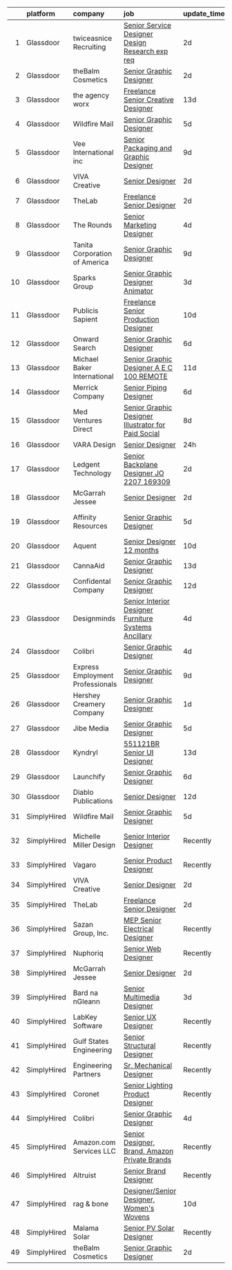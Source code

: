 

|    | platform    | company                          | job                                                                                                                                                                                                                                                                                                                                                                                                                                                                                                                                                                                                                                                                                                                                                                                                                                                                                                                                                                                                                                                                                                                                                                                                                                                                                                                                                                       | update_time   | location              |
|---:|:------------|:---------------------------------|:--------------------------------------------------------------------------------------------------------------------------------------------------------------------------------------------------------------------------------------------------------------------------------------------------------------------------------------------------------------------------------------------------------------------------------------------------------------------------------------------------------------------------------------------------------------------------------------------------------------------------------------------------------------------------------------------------------------------------------------------------------------------------------------------------------------------------------------------------------------------------------------------------------------------------------------------------------------------------------------------------------------------------------------------------------------------------------------------------------------------------------------------------------------------------------------------------------------------------------------------------------------------------------------------------------------------------------------------------------------------------|:--------------|:----------------------|
|  1 | Glassdoor   | twiceasnice Recruiting           | [Senior Service Designer  Design Research exp req ](https://www.glassdoor.com/partner/jobListing.htm?pos=112&ao=1110586&s=58&guid=00000182342d38738ec3616c20664d72&src=GD_JOB_AD&t=SR&vt=w&ea=1&cs=1_3be14b9d&cb=1658732755419&jobListingId=1008022772521&cpc=59DEFF8D475298C3&jrtk=3-0-1g8q2qe4rih6m801-1g8q2qe5cjfmb800-f869e75bd97037c4--6NYlbfkN0AIiLXtwtv0BDns9BiY4ItblantFozdL6jLmLxNvS8mvn1ldsy0jlMzRTPuVM5CZZ2wgRODcoKiEE3AygmZ33X1Pvk9X95JRnJYlYmu8VyAo47k29VwhwMzOkzBR5QhmK6-Mnx8SF-4D3yVs7gEFAWvUJaVcCp0Oui9VjcUvlZ_k1X4DK_vo55zOvUeGliPgWbOXC4XiDOHL-UeOzHUkq-46xucY-L2Rey9BUb5XMzqk_-MQvB1o51qrxGZ3Rqil5ZoK7OaY_bgsAkT0qMouRiK7bndkrAhZs3VKilc3TJ2-T_7RjD6gZdlouzTYEBkqrn_BocQhzYp2bWhxrsBHtfvQMPLcWWK1ErNd97oiXCkVE0nTcYOqNAITa0waZH0k_qr2wZJe1GSbBwY_n8q45nN9NkBppKnjQnT_5x9ufW5j82FaqggpHW6wpsoR6CV2nZogqsdmHfhXJ5bsLlvcz4OVdFM8xXRFasR_uUAAn4FP1-gGAMcesIiT4yltpEx-42Q2Bp1ExRcBmnVA5Kp7jQDUQKV6cre7sPkYp0_Z7TSXQ%3D%3D)                                                                                                                                                                                                                                                                                                                                                                                                                                  | 2d            | New York State        |
|  2 | Glassdoor   | theBalm Cosmetics                | [Senior Graphic Designer](https://www.glassdoor.com/partner/jobListing.htm?pos=106&ao=1110586&s=58&guid=00000182342d38738ec3616c20664d72&src=GD_JOB_AD&t=SR&vt=w&ea=1&cs=1_231ac17c&cb=1658732755418&jobListingId=1008023270650&cpc=FD1C1DA32C38CFA7&jrtk=3-0-1g8q2qe4rih6m801-1g8q2qe5cjfmb800-3443bbd3b66a87f7--6NYlbfkN0CiwYZWsgeIGxaZVD9AijDv5Y8RBhHgWVXL7YNkINyxKjn7YTrqEzQwB_iyJwxxx3lTN6lrSZjncLtlQEJIM-o3RG-7AJazINih6hy0vg3xrkk_OT-XH6ntD2F64M9b1vJIjF-nYYsQQMLeoY5kzfmfaXFxzyRQlfy78UCbYsKhJsO5efnCWg0i4KKBz7W_F4aq9djNvcFMxGF2dWT3zMywBQJ28roVbKILBpacAhj4kfYvutTB3qA3YIL9G7t74h86-2sS78Ub6rJyYrQ5WGuiIZ8L43wzCwc1KMJpDM9mXPGzteae-WWokw6DTLYUAUl1m5wPftrlMNP2O_ZIJNauKqqE2d2gEO8lTlMjvVELrNjAStjJudM59CpSYU5m9Ue-CHcsyx46poA_u91qdpDN9mGVjEfpUt6IpIE9WksbrvvidqdhmEyYCTh8A25QcRZ7HqNF8mf6EthLnC2B9XFt8sbQoAQCwYj-uV2ASbjgnQ9_rhkAA_Xx4UpJYQH7hyc%3D)                                                                                                                                                                                                                                                                                                                                                                                                                                                                                                          | 2d            | Remote                |
|  3 | Glassdoor   | the agency worx                  | [Freelance Senior Creative Designer](https://www.glassdoor.com/partner/jobListing.htm?pos=119&ao=1110586&s=58&guid=00000182342d38738ec3616c20664d72&src=GD_JOB_AD&t=SR&vt=w&ea=1&cs=1_91506806&cb=1658732755420&jobListingId=1007998735659&cpc=9908D8D4413DBB8A&jrtk=3-0-1g8q2qe4rih6m801-1g8q2qe5cjfmb800-b5c41cbed128a677--6NYlbfkN0CNOKpjDIEH11s39GTuUki_mvxNbnX5BtDlH5CMrheAnKze_5JrwQ4joDkGUDohP_TA04WnU3xz8K_J9zmRNOF9Ri1EI2Q2bb9NQ-CezfspfnTBjQTnEa9VBhVw7Ap5OL0U3sVrDvue7xxMSHE-6OVqtzTv0qf6sE8nhqyjJuIjpa8PBry4FIvBQDA98jD0P9_aPesvfJ0YDSaNfFeyveruwe52zB3DlDPA0uab0zP3paQhXx5UQ4C88N16hHpWppGkLMdTGLbKOoHwP2C87xWhKzaxyDDGS2HqmIxYTJ6gb52lKzdwS7O__gJXhEa-y8sgJ1qAPwRLA27EO_T4b62Z5MkNkMppdJDybREZgW0_DyY4t6cFmhSvFoc0QKDNZRJN97ZcdUbNIPTzKK5NdIfm7-ph33FwAHgxXoIC7-lcikvd233XtJBKEoJxjkn6mA69N_DjsvfyY6Op2tCt4MXKphQK7YwOz5PEfYAiPopYnKGSgXUB4X8dbSw2uVJtQbEsT4Q3WiOjng%3D%3D)                                                                                                                                                                                                                                                                                                                                                                                                                                                                                 | 13d           | New York, NY          |
|  4 | Glassdoor   | Wildfire Mail                    | [Senior Graphic Designer](https://www.glassdoor.com/partner/jobListing.htm?pos=122&ao=1136043&s=58&guid=00000182342d38738ec3616c20664d72&src=GD_JOB_AD&t=SR&vt=w&ea=1&cs=1_a97d43c7&cb=1658732755420&jobListingId=1008014570250&jrtk=3-0-1g8q2qe4rih6m801-1g8q2qe5cjfmb800-cf37da95e067f3c0-)                                                                                                                                                                                                                                                                                                                                                                                                                                                                                                                                                                                                                                                                                                                                                                                                                                                                                                                                                                                                                                                                             | 5d            | Remote                |
|  5 | Glassdoor   | Vee International inc            | [Senior Packaging and Graphic Designer](https://www.glassdoor.com/partner/jobListing.htm?pos=110&ao=1110586&s=58&guid=00000182342d38738ec3616c20664d72&src=GD_JOB_AD&t=SR&vt=w&ea=1&cs=1_9b3de22a&cb=1658732755418&jobListingId=1008008455385&cpc=C4A69CCDBB3B9599&jrtk=3-0-1g8q2qe4rih6m801-1g8q2qe5cjfmb800-cbcd017b1663fc8d--6NYlbfkN0Dr6IKwl4lkWnAOZFGyO8hF2TMBrUYSqKPpHH7znGLbnsjvVMpQ7-eveiYjoB_rmKV_miQNytewdOHn-vFU2fUscGZPElojZ5iG43rzBCmd_eJlkp5720PYubZI3mzxuCwaigYeMdpwQzL8mbDFVCtg2GOgHPRuFsKNkj2eLTYJ1UWuL5J9HwIKxjZcLLpdHpTR7mR6CyYMiQen3tYzfrNDUl6yj8u58zheXmJBB839LJJshnAx-e8D6bDk8BbBiK9Spo_fXjuW5iqWsBx1y69vsqWPG3-g6YEeSBeJfyNuhZ0cHfGhGAxIQB53DnuHjylKhrPiIuwuHA0YLxFsFUCVlv9QEAZ1oQBXMaufPuQHSea9zHtG9fX7hKSiWD5vyyAaI_NTxzux7Pamsm3KtrblvanEJt_dSmQ0k6jPeTmG9ZHtFHdw5Nn7BWQmKcYQmR4BGnW01HCI8TMJ3c0LV3vyAmr42919HHME6aJxaSx5abv7tAQaBA1mwoEbJwuhSw4Lh-sxl0yQsnwwEgXGe5t8)                                                                                                                                                                                                                                                                                                                                                                                                                                                                          | 9d            | Garden City, NY       |
|  6 | Glassdoor   | VIVA Creative                    | [Senior Designer](https://www.glassdoor.com/partner/jobListing.htm?pos=126&ao=1136043&s=58&guid=00000182342d38738ec3616c20664d72&src=GD_JOB_AD&t=SR&vt=w&ea=1&cs=1_81318f4e&cb=1658732755421&jobListingId=1008023846621&jrtk=3-0-1g8q2qe4rih6m801-1g8q2qe5cjfmb800-3595b532eff8e7f2-)                                                                                                                                                                                                                                                                                                                                                                                                                                                                                                                                                                                                                                                                                                                                                                                                                                                                                                                                                                                                                                                                                     | 2d            | Remote                |
|  7 | Glassdoor   | TheLab                           | [Freelance Senior Designer](https://www.glassdoor.com/partner/jobListing.htm?pos=120&ao=1136043&s=58&guid=00000182342d38738ec3616c20664d72&src=GD_JOB_AD&t=SR&vt=w&ea=1&cs=1_3aeb0854&cb=1658732755420&jobListingId=1008023980016&jrtk=3-0-1g8q2qe4rih6m801-1g8q2qe5cjfmb800-4ec9a241155d88cf-)                                                                                                                                                                                                                                                                                                                                                                                                                                                                                                                                                                                                                                                                                                                                                                                                                                                                                                                                                                                                                                                                           | 2d            | Brooklyn, NY          |
|  8 | Glassdoor   | The Rounds                       | [Senior Marketing Designer](https://www.glassdoor.com/partner/jobListing.htm?pos=129&ao=1136043&s=58&guid=00000182342d38738ec3616c20664d72&src=GD_JOB_AD&t=SR&vt=w&ea=1&cs=1_665a94d1&cb=1658732755421&jobListingId=1008018319996&jrtk=3-0-1g8q2qe4rih6m801-1g8q2qe5cjfmb800-7660159052079ece-)                                                                                                                                                                                                                                                                                                                                                                                                                                                                                                                                                                                                                                                                                                                                                                                                                                                                                                                                                                                                                                                                           | 4d            | Remote                |
|  9 | Glassdoor   | Tanita Corporation of America    | [Senior Graphic Designer](https://www.glassdoor.com/partner/jobListing.htm?pos=103&ao=1110586&s=58&guid=00000182342d38738ec3616c20664d72&src=GD_JOB_AD&t=SR&vt=w&ea=1&cs=1_9279e919&cb=1658732755417&jobListingId=1008008662771&cpc=C17E88BEEFAF6676&jrtk=3-0-1g8q2qe4rih6m801-1g8q2qe5cjfmb800-674f40f1d29e67f4--6NYlbfkN0Br_TK8j6JaD-QQfsL_934P_c1Ne1AjIrIowKbeDvU6FvU_T-Wr6l-jQp8DOAZoETeOMK1Or8MCHwEqOvm0Ovvh-3yp3dcZtJP4vS22On_tYXEfKg1sb9_9FcQTQ2l3p4Oj_P9sIKoPYP_8Xgrqu91Gd0YQpYxIRsHYdGPLomAy3Ju-L_3yIF0TUmO0ryu2VDL5IMmAwui4lzPCwsRlPJAgKm5dVnVx7c3ceBj42hVjE5ZSoamTQ-lcWcb3CPHJU1FWcDNqcQBCVG4FWm7gHedfRVSat_xR94ntefonXJyrelXOrQMLDDC4v26Zk_OayDTwrPUfxRoIIe249QOw449GMwtQZqYGf1WUPV83BPQaeDZKg6ueToKiwD9G0QfRoNrZc2H9PR-DlcNZMa7DVy7M97q6s_IdjoBL3looPtsdUQklc0WxRgFBrMybZY63CjFef4rh0RmtKQck8Kiq6ix5bC4G1BSMcjf8lerGiajN-xv3rCmLyaIhS7GSl4GlYvoQ9svUsxtKDg%3D%3D)                                                                                                                                                                                                                                                                                                                                                                                                                                                                                            | 9d            | Arlington Heights, IL |
| 10 | Glassdoor   | Sparks Group                     | [Senior Graphic Designer   Animator](https://www.glassdoor.com/partner/jobListing.htm?pos=115&ao=1110586&s=58&guid=00000182342d38738ec3616c20664d72&src=GD_JOB_AD&t=SR&vt=w&cs=1_fc9075f9&cb=1658732755419&jobListingId=1008020083332&cpc=AC285F3A3ECA6BB0&jrtk=3-0-1g8q2qe4rih6m801-1g8q2qe5cjfmb800-8d5e43b52eb8f1a7--6NYlbfkN0CVbIAoVGlVV0muHIzlWY31dYj5hrVkKa7qBWZ-hZn3g-zWnitpxah_RyLopvrEJPJ1kdv8_AzeCcFeyaPKI7mOgvBvwVJRzM-AuvYe54XdK2D1NfXHZJ_V_wDn9ioTFA4eq6eZUFZVPOoxd2Vx6E0D-SnB9fJCj9TqjLC_ifcALql066BU-bmiW4o902gfxH8N0FBYDZKwQ-vBFRSbCoFa5RQsXvCIi7jtqsWIE0pFDejY3x8lzzhpImDI2O2Kn95x9cfGoN8ot6Fye5vM-6CWe_m2Fy0ha4CS6Ts0-pGGJFlOxc9NE4akR4ZX6kuwmUBL8hyIaFL2EffIXBMrOBz9allYd2bNqkLXVrTFI1LXVvNYq1tNP86yhYu-UhqLBTSuQb9tr1g9Que3J9RKeBwAyiiNnmf1gBFduzgVOPA4ina3eUHAiKc6_F_Y6DCv3AOlLoxU_pEXjQ27onRUdQM6dN1OiJ6SPwqmk5Y30IBwFDNpyBLQaDaxrnwpo96yVsc%3D)                                                                                                                                                                                                                                                                                                                                                                                                                                                                                                    | 3d            | McLean, VA            |
| 11 | Glassdoor   | Publicis Sapient                 | [Freelance Senior Production Designer](https://www.glassdoor.com/partner/jobListing.htm?pos=130&ao=1136043&s=58&guid=00000182342d38738ec3616c20664d72&src=GD_JOB_AD&t=SR&vt=w&cs=1_b4ff5245&cb=1658732755421&jobListingId=1008007013929&jrtk=3-0-1g8q2qe4rih6m801-1g8q2qe5cjfmb800-75310b716b2aef6a-)                                                                                                                                                                                                                                                                                                                                                                                                                                                                                                                                                                                                                                                                                                                                                                                                                                                                                                                                                                                                                                                                     | 10d           | Los Angeles, CA       |
| 12 | Glassdoor   | Onward Search                    | [Senior Graphic Designer](https://www.glassdoor.com/partner/jobListing.htm?pos=113&ao=1110586&s=58&guid=00000182342d38738ec3616c20664d72&src=GD_JOB_AD&t=SR&vt=w&cs=1_b5c5fa3c&cb=1658732755418&jobListingId=1008013494914&cpc=FAE5E775D180B2FB&jrtk=3-0-1g8q2qe4rih6m801-1g8q2qe5cjfmb800-4293e0ab7913c6d5--6NYlbfkN0B7YoEZZ2QAGDyEGGmBPAUWSHc1Mt3sMCn9FehKcWA3w0R0aH9tn_iPRcrT6N-MqNSSVRATjUG9OX-lI4etnBXDW3-8i-ubfp6P0Eh4jKdqg2ba9UxxoDnusfJ7d6OZWFgibscGIou8GlQDOL_BwAEi1aEdmMjSWkZVfR16PRrqTUK9lFkvUa8o77KCpTRGrh3Lda1oTaIb_-x3rdf99HRM3mxoCC44jebwS_Xxw1Z7sVJqMAYrl1jNhihgFZaz7HNIAY5kW3tO-VDzO6WRArXtxj8Qg4RMtWkCpYlWbGalN1ytaeChXZYnviHSdHHkp-451zXIQoqIzKBOKniJDE5T4EFy0WfAj_V8iXyLGmzWGqWAFpoponUFsIZ5pHsiuv3uPJHcuST3YOduMYVyP8SiCNq_yUo4sULLaBiTypwc-K18Ej7aHhoaGuhHB7EMnnohjGpAfmwlUF3sBPhW8T1BeqaBZkJVrEoHnq4S2QhZ0nB83a0gNmu1bcOZzsrAVUJP46EiQcIXb9GAh1scFAqMrLvJFO5jGyyee5lCnchj70_lcpSAC_ab5vf8GTe91ulx7MXCmGtTnel5mx7UUGOj3Bw9A30c2e_OYo3Ndmft49fhrbQ2UOS_3HgC6HPlwBRV8dmoPC-hSG49kJPlVj-bdEfbF_upiyki4aC6nZNGPVtN2njI90G5gGHa2blj9VlRys-2zIFGiBGGW1tZYHY7FbOrwLbOiEF6c9AcXp15ODDw5uiF3DoGr9DI7BexBgbP5_flgiB26ODfy_3WsHK1gNvmQf0aE7eBHxckrbnUj8RsbjQPJWrALIW9mbGvV0WpxWweg3Kx5Nrth6lq1c2QANPGoyUsciyf8xtydvrSzRN6A5xY9Bm0RgnPpV1KngBsVK6l5BkW4upm2flBzvt55p-HXgrkhcxoRAKBJ8DV2SDbGzeFHd2kRQaKwmQoIfd0FNwIwqTZWp4v6FiGYapitqUvsddmjaNMRoj7y8ekkA%3D%3D) | 6d            | Los Angeles, CA       |
| 13 | Glassdoor   | Michael Baker International      | [Senior Graphic Designer   A E C   100  REMOTE](https://www.glassdoor.com/partner/jobListing.htm?pos=102&ao=1110586&s=58&guid=00000182342d38738ec3616c20664d72&src=GD_JOB_AD&t=SR&vt=w&cs=1_4a760340&cb=1658732755417&jobListingId=1008003647290&cpc=18C9CE28155C17C5&jrtk=3-0-1g8q2qe4rih6m801-1g8q2qe5cjfmb800-fe1c8db2364e4908--6NYlbfkN0Bw6-PCJRpRXGAWvRKjRGO12LLkIPLF8Mel29qcmNmjc051Zg1Fu4MVlztxQQQgvSO0mu882ydATROMRq3nK6p594UDNxCN2h3MVWR62BZ1eKVqsk8te5xY6a_fqJprPSnWNCe80mmwmlxLAE5fLxpkG5L1f4qFXUWS4f86M4Q0ptb-Yv0u-LH7G5zz6halupblbdT_FBBw3aAmakbbPGszLfHfy1xh06VxYxv0XgtvYqOzn0Pvm1lAbQTXTB2RYxtaZvx9V2gd8_GAQJ4JgmreTRCtPRbLetd5HQae0_Zfc2IC9wYKkggCOR4iJINEbDnU1C__znlXbreXCZ88jVFG6tBDScmCnWW9YkYPqKTc3aD4UQsw21idWFjS7JalSCOOGddd4vTezRMt8Tp4erqTnQTTTUuzPzFMkSYaVRFIeKbQAkWZQLJ84wzYIEdN1kZZ7ntCg_4JSc6yaZEpXpBsWrpYbEe0CsgglOjUJtBIRc_bbnY53lkvhmyEsKQ207s8lXCQDIYqoT7dd-7yb9Bv)                                                                                                                                                                                                                                                                                                                                                                                                                                                                       | 11d           | Los Angeles, CA       |
| 14 | Glassdoor   | Merrick   Company                | [Senior Piping Designer](https://www.glassdoor.com/partner/jobListing.htm?pos=128&ao=1136043&s=58&guid=00000182342d38738ec3616c20664d72&src=GD_JOB_AD&t=SR&vt=w&cs=1_101ca37d&cb=1658732755421&jobListingId=1008013155874&jrtk=3-0-1g8q2qe4rih6m801-1g8q2qe5cjfmb800-a59544f7c592f3e9-)                                                                                                                                                                                                                                                                                                                                                                                                                                                                                                                                                                                                                                                                                                                                                                                                                                                                                                                                                                                                                                                                                   | 6d            | Greenwood Village, CO |
| 15 | Glassdoor   | Med Ventures Direct              | [Senior Graphic Designer Illustrator for Paid Social](https://www.glassdoor.com/partner/jobListing.htm?pos=109&ao=1110586&s=58&guid=00000182342d38738ec3616c20664d72&src=GD_JOB_AD&t=SR&vt=w&ea=1&cs=1_0993bcf8&cb=1658732755418&jobListingId=1008009785340&cpc=C891152315FA1AD8&jrtk=3-0-1g8q2qe4rih6m801-1g8q2qe5cjfmb800-456b33c200c00013--6NYlbfkN0D8ZoknXJXAqP9kb4LesIFa293--zwnhqz-oO5zQftadLlGPuDnk3Sz5TzL8xvt8kNOampLTf9HwLkOfdfVIOkXDhMuW7FC6GLyw1T466z8HH3dHKcch5-eVsKYRNeXIQHz2kD7i3RK9tQPvHT0xEeqenZAkSKQJuxZiugeCy2naUBx-njIKkUiO5Q5EvBIl14mfVIl-WoAf2NVM-u5jETwuc_KHC8GuJLAab07Osc3aGj9HfYSIX2a8HAej5Do_gx_zbjh5FjxxNY05cBOkbLrRdOMgeLqRSnZje6qI3NFunwWBtLna4Pk9vpn3desAi4gNpLBdxfZ2CHVboyboVt-J7L8EDcRZEzqlVfAIctN8p7pdsWOfRZsxIV5CzIGjaXa4M9xCg5KWoqtpX7q24NM5ru_oSGjr9RGpZGQEN84txv4EZ3-runKY8fjsqvt2ugaL6vbAZj-8WB01JvAlryIDF7PJklsVUsJJ3eipQ0xMoP8sSBbLiqZ2ylWdCgQZrhoMyTK7nSuK09VskLy8qPdr99Y8NF-h-s%3D)                                                                                                                                                                                                                                                                                                                                                                                                                                              | 8d            | Delray Beach, FL      |
| 16 | Glassdoor   | VARA Design                      | [Senior Designer](https://www.glassdoor.com/partner/jobListing.htm?pos=105&ao=1110586&s=58&guid=00000182342d38738ec3616c20664d72&src=GD_JOB_AD&t=SR&vt=w&ea=1&cs=1_a98990f6&cb=1658732755418&jobListingId=1008025346432&cpc=81AAE51C33FDE227&jrtk=3-0-1g8q2qe4rih6m801-1g8q2qe5cjfmb800-69d4dd8ec66ce668--6NYlbfkN0AMYjJBTp8NCSX4fTt3z_9UK8aEjGOEes9-KJ_-R-0woD9RdrOWCsMK74Lj-dbsDgSUTC4w4x8-D3Q5wd0T_PNClf141BgEwTkdi0I-NQ7hO1SKOZrY2hje_RTOeYTalIw4HmB8YKnZluw-HPzi8oPTGlMGcNsCDqjcglz6M_UlX7JGItg7QWag4iYYoeesfzwj9wz1sAvwEvuTgODyuIKYAXcXJEkmtYZWPMM8yhniDgBfbpIerLJ_PSfbKVq-8PPjA9AKs0FjWYmWZXU6_SRDlxPrC_iabznwlUqfsOtv6TBz5C-mDmdfoMrLTySJWKII-LFWl4tVuApdQoTtkWfupWKRVoYbXn4nifRsSOGfTYOEq1tsDxockcRuO1_1ySVBXuElWoIu1CWY91dTqPtn5k37Gqw7PNLpunyo1D5ONaP4tnQ-xz8GatzH_4lIitDMXQ6EAWxSag9K3rr7Y-c8F21Ro76_6jwApZWpKKtdMHTkdnxH3G6-UB9PO-0Crt1E2afALAZPYQ%3D%3D)                                                                                                                                                                                                                                                                                                                                                                                                                                                                                                    | 24h           | Aurora, IL            |
| 17 | Glassdoor   | Ledgent Technology               | [Senior Backplane Designer  JO 2207 169309 ](https://www.glassdoor.com/partner/jobListing.htm?pos=118&ao=1110586&s=58&guid=00000182342d38738ec3616c20664d72&src=GD_JOB_AD&t=SR&vt=w&ea=1&cs=1_b8e11da3&cb=1658732755420&jobListingId=1008022812179&cpc=2CAED5C921A5F994&jrtk=3-0-1g8q2qe4rih6m801-1g8q2qe5cjfmb800-cbdc9a0c8df562d0--6NYlbfkN0BhfrGGbcblirJ0_oD-V1jJ9SBvie1turFDKTAe6KCgNxcglQf_GDNs19Mxti6n_SpFPFr-X8cXXpns9X6W6zzOv-zxsuVjtJv3id7UjT-0FnxOBvi4TMujSaNhmmJ4IJHvx6vU8AwdrHkVJAdfRi69wYkbb_zPZx5FJT7vPBZ9yHxtibPEuGmEcRZ6sFV6FcvgVO13w85i7cS8bJu4MXrI-iPu9vBfZAJtv3edMdwgsTZCbkhE3TVCyy11HZBJYiOf03XA2HVmC5hFQ-Jy_6kMCDuFjBWIs1DNqRDDDi79KNFaOq-O6ouGIRRqc4aV0kziDvqdlfDamZJjtKtdUm3hGz32Zq6fgQpmHF-l11kyYEW8hh0w6uqdObZ7S4xzS8dU8RlTy8FISIdPaOf-fP2nPKyd9uhnNvY8EVYzpZGzLgiOL2RVbRW2YStG990SVGJ3qPTL8yoVOr6cAQfMx-6upVADzo_rXKlJgDDE6BGl25LnMgG51M0hY7bC873t9buT5MXhDn6fgsh05fikQoxL2vkEmEkdNzDZIODGYWPT_kBQax-3Sga0GFaffUjDD9s3d1QAe2GQcCaMlU8mlMNZognjr1SIfe5OusbywFzZb2olU6UIt64gRGfCLZ8xIDvaQNiuAgD9Z_uUUsTfJKoe)                                                                                                                                                                                                                                                                                                                                     | 2d            | Remote                |
| 18 | Glassdoor   | McGarrah Jessee                  | [Senior Designer](https://www.glassdoor.com/partner/jobListing.htm?pos=121&ao=1136043&s=58&guid=00000182342d38738ec3616c20664d72&src=GD_JOB_AD&t=SR&vt=w&ea=1&cs=1_d0500c3a&cb=1658732755420&jobListingId=1008023503900&jrtk=3-0-1g8q2qe4rih6m801-1g8q2qe5cjfmb800-011c52f160e56504-)                                                                                                                                                                                                                                                                                                                                                                                                                                                                                                                                                                                                                                                                                                                                                                                                                                                                                                                                                                                                                                                                                     | 2d            | Remote                |
| 19 | Glassdoor   | Affinity Resources               | [Senior Graphic Designer](https://www.glassdoor.com/partner/jobListing.htm?pos=114&ao=1110586&s=58&guid=00000182342d38738ec3616c20664d72&src=GD_JOB_AD&t=SR&vt=w&ea=1&cs=1_e709b8ff&cb=1658732755419&jobListingId=1008015129901&cpc=FB7E4A1762AE5BEC&jrtk=3-0-1g8q2qe4rih6m801-1g8q2qe5cjfmb800-8994a5e7ad3b6c75--6NYlbfkN0A5ZDzM-pGR-N4np1okvmzsMJddCkZBrTFTSXkZsCGABsx7RRoNEcxIaZWzXFGYYAj_7ErOkAPObdh_ltc4bqGZpSJEtmuvg30YXgOMUrl6Ugmar2h8vqLoHjKsIW5AlqQir4TGj213m9fi1GuCCqYVavXcmvvIs5FHf0GbZr8GPs1qx3UMuN3JrJmSsb94l4BIk6cPlXTierSCdRfBC212v6Oi04OcqpTUaOcInwPggHBtQDWvBYAvjUiqhMMM2hoO8AfZ1RqJ1ERk_c2aXZ525GUaNUI58NbyumFrqJCkF4sdaizMPxHU8kQh6Rl-kOCLcu3Z1dJMID0FRxqwpex4Bu9jczfoymagFM7d3KqCJMnqOb80_SidxjaQ0s4P3plv63DSbZ4oRlHJypE1oUm3R83J0hl8bSRcypIc-U6hzyK2EM_5tUDs6bXBIDAKmIvye96n_u_6O7KYEcK0GuKbpEhOzhlmKYMmNyBoFr3bUG57NFDGGcvyHwsBGmNKSxYoMCRHqK4h-G7kz_pWxD0m)                                                                                                                                                                                                                                                                                                                                                                                                                                                                                        | 5d            | Fort Lauderdale, FL   |
| 20 | Glassdoor   | Aquent                           | [Senior Designer  12 months ](https://www.glassdoor.com/partner/jobListing.htm?pos=117&ao=1110586&s=58&guid=00000182342d38738ec3616c20664d72&src=GD_JOB_AD&t=SR&vt=w&cs=1_1f85e72a&cb=1658732755419&jobListingId=1008006434606&cpc=451933188B21919D&jrtk=3-0-1g8q2qe4rih6m801-1g8q2qe5cjfmb800-73895f838e252203--6NYlbfkN0DMrcEu7yrtATojKJA7cEzGQ3FdRGWLh0CZQInL4ECGI9gD0Wolx9R2EDT7B77c2cQEUGPDUSTbu6ie_9Id8KnFr0yOJl-PMCdJ6V3ZtS83yxlVyJSD4qR8AFC7rocWiVVwuAl3eJ7O7LkNgGo3O-TVNNaZQCpxHPy6W6QpMmUjjOQE7SUlMwEvXBZl_4Jj1yXAUUd6WSeFI7gTu5FrcoexWMkew0f3k8fmz3IAnkEzb8fzrNUanWGRo7NKFkpBgX4c6E1tyWGulqEZTDAJCFs2geSvRRD2e-90DiEi5WL-F8ItEPsmhaBoUP7JvpVBX-2upYDmgQH-xXPTLU_m3-OheVENaAz7J_DfOwQVvRtD_kRvzu2_ceYdFGoezMRpPAWEWfKhek8R6pXBFpwsRoA9427gsxY4K50VDPeQ-RQcyf1KVrTASEv9t7rAqat0Q3yRSvdSihW5ew%3D%3D)                                                                                                                                                                                                                                                                                                                                                                                                                                                                                                                                                             | 10d           | Remote                |
| 21 | Glassdoor   | CannaAid                         | [Senior Graphic Designer](https://www.glassdoor.com/partner/jobListing.htm?pos=111&ao=1110586&s=58&guid=00000182342d38738ec3616c20664d72&src=GD_JOB_AD&t=SR&vt=w&ea=1&cs=1_da47dadd&cb=1658732755418&jobListingId=1007997905656&cpc=56C4EA4A1A191A49&jrtk=3-0-1g8q2qe4rih6m801-1g8q2qe5cjfmb800-0815b1837dc29a6b--6NYlbfkN0BlEUO7h9oLQH_lS_HgsXuHMUHZ4iv0K-N3-E5R7X4la9p1LnizzDt7-ln64Lfw8BLW5tVB_yzDI6-biwn8l3o6m0DmyO4fhFYecwzoi0OGDIf6yKL85Bey1EbEPIAZbdUOMi4GvUzWtgQUj5Tatyg_vE1m7OCvjtCaSx-ZUK8e31ofcDqy1tWVSZhL11QaQfirw9AK603sLv8_kB9uofAk-qIg63A_3QJ9stEiFKwNO319ipbOEKkZIotgYgKYFIg17UeOZ0cE3yHoFY9h2UY403qCp2VEh15qOnRdmQyIc9J-OghodcitboN83KB_NBbx7vDznDxuztltSIa7p2-GKoSIn_LYEwCxPny1PJb9ij7H7ddG_pQd8w8KxsG-QYoYjj-qc0dpkQ6fnPWWJ8od_Wt_uSTyKuY4Ugduhv-pv6rgN7iBjenEguCfjWDpSVnDyWOuAp4hNnlbHXLBMG8Hc5ZSjGP80ics7pdPWPsg5yGLsQ3-U5JNAsM43KAX_gKeOZ14uTHXdg%3D%3D)                                                                                                                                                                                                                                                                                                                                                                                                                                                                                            | 13d           | Miami, FL             |
| 22 | Glassdoor   | Confidental Company              | [Senior Graphic Designer](https://www.glassdoor.com/partner/jobListing.htm?pos=107&ao=1110586&s=58&guid=00000182342d38738ec3616c20664d72&src=GD_JOB_AD&t=SR&vt=w&ea=1&cs=1_4f3c08e4&cb=1658732755418&jobListingId=1008000793840&cpc=32EE424DE2B657EB&jrtk=3-0-1g8q2qe4rih6m801-1g8q2qe5cjfmb800-5c8074d18fc80dbd--6NYlbfkN0BpzO0ef0Di2wGwnS1eG2y7qg13hYMrHDfMljMGy5QWEq-Sq4xUP5Zw0D8xIKolPVPA-yDyouXj19j-f9J-ajDxRLn5dAm7fz9HYFMXOhXuOdXDwLmDD31AcZVzgCkXo3rJQsH1ykvstI1bGEOGLHDTLRbieGoMMHrSTJIRycTFsu2mgv3Miybc60ywkMbA3FJXVbwqn29nEFasBxhipJ_rNns0729eHjU9RFO5y3pq05kR-MqfF-qfc9Hs9JsnmkOnb_8RZvTKJZMaEri1rkWAqS28jR8XtlM9l_4U0a9dZAF9_lUC2wD0WMLM2Nm20E5MbuHtW7qy8ggkcePjeVw0-UcCW1SJ4Q1yY7szyPc22CoRo9JmLmePRsdhaOihu7oL53vH7tEqcsGbJqOrL7nacu3kLQCEbuTtB-FeKe2ycMT890TJ6dRjQyhC3zdZwOmVhiKVLYxD0IjQn1JP-6MfpmEwU1t6V59FKAKAX4w0KYnyuVkNPc_Nwhy3OMZfO0vYgB9LH_E-FQ%3D%3D)                                                                                                                                                                                                                                                                                                                                                                                                                                                                                            | 12d           | United States         |
| 23 | Glassdoor   | Designminds                      | [Senior Interior Designer  Furniture Systems  Ancillary](https://www.glassdoor.com/partner/jobListing.htm?pos=108&ao=1110586&s=58&guid=00000182342d38738ec3616c20664d72&src=GD_JOB_AD&t=SR&vt=w&ea=1&cs=1_31aacbbb&cb=1658732755418&jobListingId=1008017361717&cpc=8A48E7D5890B96AC&jrtk=3-0-1g8q2qe4rih6m801-1g8q2qe5cjfmb800-9792d03f0859afc3--6NYlbfkN0AgtJyK_mEgm6Ks_13l5EY6Ww8M__6-LUAHFTnOAsRmGzvjb9BzxYsGSQCKtO9_2srTSyjUlZxRWqm2pXE794mTlEfqb52h-wtoEJlDuEqERIgcwoVJod7sOxez_e7uNWroLSh8iJLjaiO2EmvUR5LuNSy0hWI1wjFeSfowQEEMmHmWdpKRCIdcr_0rFvNT0WwckgdTHVCb9GekFiNLqMXXaDO_1-WgwSiTZTD1S9iGLO02dfEonbH8hG4YWguFtfUhjyRLu782xrwcjBAI9av2Pk4wy3bjfY193JC6R57DiCpxo_7-h3P7vitqKqoAagmCCihdBoVuscY2JVZuGOCIoPrY83ZgjO5AJX8aDrDBegzs5iauoN737QYyKWE0ujK7qMzBI0Eh4wknw039uRcPZAqLWcPAbJSmb7jWl3jtKsm-DnPTkhFixcWODAV6c2g5Hd7Ydbu8oLvOtQkW4F40NqAdNKpnFFyAa5fjJgDpP-icY7-ORIGGONA_sj8UWHP68MnIEV-AuA%3D%3D)                                                                                                                                                                                                                                                                                                                                                                                                                                                             | 4d            | Remote                |
| 24 | Glassdoor   | Colibri                          | [Senior Graphic Designer](https://www.glassdoor.com/partner/jobListing.htm?pos=127&ao=1136043&s=58&guid=00000182342d38738ec3616c20664d72&src=GD_JOB_AD&t=SR&vt=w&ea=1&cs=1_8d9670fe&cb=1658732755421&jobListingId=1008017923314&jrtk=3-0-1g8q2qe4rih6m801-1g8q2qe5cjfmb800-2df38778b7251dcf-)                                                                                                                                                                                                                                                                                                                                                                                                                                                                                                                                                                                                                                                                                                                                                                                                                                                                                                                                                                                                                                                                             | 4d            | Remote                |
| 25 | Glassdoor   | Express Employment Professionals | [Senior Graphic Designer](https://www.glassdoor.com/partner/jobListing.htm?pos=116&ao=1110586&s=58&guid=00000182342d38738ec3616c20664d72&src=GD_JOB_AD&t=SR&vt=w&ea=1&cs=1_5e4c1320&cb=1658732755419&jobListingId=1008008995813&cpc=2CAED5C921A5F994&jrtk=3-0-1g8q2qe4rih6m801-1g8q2qe5cjfmb800-25cfcb45216c3289--6NYlbfkN0B_NzNN4r0J2HaXw1XdqWEzUbtL94ywIr43VBT6zWH19S6mUM1d25AU97kyjxg99hSPYUo0RsO19ptQZNkogqxqJvPNKe5xmanLaRzG2BLFyQKO5Lc5yxpJpEEVaDXoEr2GPjx2sG4KQx_LWvECSBhCD-lPd_lis73-gEE_7fewIherIpJzrvU4BQXvtENhP5HwSAfmg9ZRmsJXKYqm15B4ycfKCBg-fRMc18XMfsjjVzdiopgQb9JwB7_G08weK_VSDrIeOyEu3dnMvh_oAJqHU2178WdvS6UA69zqTMY42R_T6pZp2Rvy5Ps6njE9P9m83Ed6Ua_wBwhAnHztLIasPRs5KWY7OlWezYnfXoKzLl1v3XZdN_cTjBdqMvkTSm9nSQNu-03-hFaKkRZf_CSA6aTl3bvHDTfOMZ2OqawAoDzJQbBSMgx7FMXRT4Ds_IN-LtL9kXAujfQJzOpmuZmrzYZR0lOKS4GPbpuQWOoVpsLraJI40MMFmBT3d4SrmqBeXFLxysoHMA%3D%3D)                                                                                                                                                                                                                                                                                                                                                                                                                                                                                            | 9d            | Fresno, CA            |
| 26 | Glassdoor   | Hershey Creamery Company         | [Senior Graphic Designer](https://www.glassdoor.com/partner/jobListing.htm?pos=104&ao=1110586&s=58&guid=00000182342d38738ec3616c20664d72&src=GD_JOB_AD&t=SR&vt=w&ea=1&cs=1_632b6f22&cb=1658732755417&jobListingId=1008024385421&cpc=76BDADE3D6D9A820&jrtk=3-0-1g8q2qe4rih6m801-1g8q2qe5cjfmb800-f19d48d37dfd418d--6NYlbfkN0Dxj3DzRGL8XZKnkDSrPihTjaziSN7NJkhIbRFhuDk01y2j6YX8ZT6V4PpbbVuhSAnZOgLKiVZkVQxbfHzcuLZ9OhmqKAAUr2v61b0YsAuRHDyzubYFDrtyP4oeQbAes0XkK5XbzVkZV75I6GCveP49oPRrGNxhFMCtvUuRgnWHKhZpASJXkFOWC8GEHZve-GdpR-ZmorKxCv7hTxCzSgzNJ6YelTYXOYM8FDFNVWol2feNWggkQDRMdKzL6GdYUEiUABlEt921ASvYK3hTOUiL_1QWGDCek6OsvwfK4bb9uCXZJe1IX17hOEP6tt7XQPFl_V6jbrrDMOJxnbZEgSjs9yjGfJmUVsB9ruIjuhuo2d4UWmCfFjhI-Frcc03b7vMEmuuyFDtTNkpBxTJK6RpnTMRnV-CSwhPijmInID9zJnWqUA7ZabDEwVoi5jzeGgul44Azw0qlDcGTPueezsLBs5cb9r7NMFpMlY6W6lv_bkkqHHNeSe8KBMMNEnXTWdw%3D)                                                                                                                                                                                                                                                                                                                                                                                                                                                                                                          | 1d            | Middletown, PA        |
| 27 | Glassdoor   | Jibe Media                       | [Senior Graphic Designer](https://www.glassdoor.com/partner/jobListing.htm?pos=125&ao=1136043&s=58&guid=00000182342d38738ec3616c20664d72&src=GD_JOB_AD&t=SR&vt=w&ea=1&cs=1_f4b221c7&cb=1658732755420&jobListingId=1008014522266&jrtk=3-0-1g8q2qe4rih6m801-1g8q2qe5cjfmb800-aa235b97fc374bd7-)                                                                                                                                                                                                                                                                                                                                                                                                                                                                                                                                                                                                                                                                                                                                                                                                                                                                                                                                                                                                                                                                             | 5d            | Salt Lake City, UT    |
| 28 | Glassdoor   | Kyndryl                          | [551121BR   Senior UI Designer](https://www.glassdoor.com/partner/jobListing.htm?pos=123&ao=1136043&s=58&guid=00000182342d38738ec3616c20664d72&src=GD_JOB_AD&t=SR&vt=w&ea=1&cs=1_55fece33&cb=1658732755420&jobListingId=1007997734066&jrtk=3-0-1g8q2qe4rih6m801-1g8q2qe5cjfmb800-12fc6356fe0dc29a-)                                                                                                                                                                                                                                                                                                                                                                                                                                                                                                                                                                                                                                                                                                                                                                                                                                                                                                                                                                                                                                                                       | 13d           | Remote                |
| 29 | Glassdoor   | Launchify                        | [Senior Graphic Designer](https://www.glassdoor.com/partner/jobListing.htm?pos=101&ao=1110586&s=58&guid=00000182342d38738ec3616c20664d72&src=GD_JOB_AD&t=SR&vt=w&ea=1&cs=1_75f7eb50&cb=1658732755417&jobListingId=1008012423744&cpc=1FF74F442D7FC309&jrtk=3-0-1g8q2qe4rih6m801-1g8q2qe5cjfmb800-c377fe846e0651e9--6NYlbfkN0BHIfC1zsKGIu0R3teaIu8liT7fbRNLaQeDQfcPJweUK9FtGyWMTNeDMuM9Zd98WoDM4LZC8wRZWM3PtnTnIqgxfK0wwoY5HmvQZJrRyduDk6hjyDUyLJfsb00dDCDlUe9ycawHQCiRp9NpvbWFabSH6_0PsrngYfPy3QIMbFlvgaDn4ifBA47aDtDMgFo8BmZ7250KCcDaHUIdnZWP7F4SplgS5SP_RKHYa5yz-BO3-wa9KTfO7zED2qHzIavvN4wZ1qhatGAK_JceukV8_RDHJiWtV9qLbCgo6LdOkiTfudJRxQLPf0C0lQqmJGRDtl-Fdp3h8q916W1qndxPVNYB_XNfztZaZFIhYXT-DZRW_yZ4L5OxXbSz3ne-Gm2jjNT3BEpcTobIC3f_JeSYKWmGmJaB9mViLnhZ6Bmrd_OLKyJ0lLymq2Ho4OLXLlqKbp12c_DjAgLQUYVjIqkvwKlJKAFk3hbQ35wB79c--ZDYf-rt3PFyuyOeflfDxFXuMUaOgs2FoH0T7A%3D%3D)                                                                                                                                                                                                                                                                                                                                                                                                                                                                                            | 6d            | San Diego, CA         |
| 30 | Glassdoor   | Diablo Publications              | [Senior Designer](https://www.glassdoor.com/partner/jobListing.htm?pos=124&ao=1136043&s=58&guid=00000182342d38738ec3616c20664d72&src=GD_JOB_AD&t=SR&vt=w&ea=1&cs=1_fb8f0eaf&cb=1658732755420&jobListingId=1008000343656&jrtk=3-0-1g8q2qe4rih6m801-1g8q2qe5cjfmb800-10b3e1271abc2422-)                                                                                                                                                                                                                                                                                                                                                                                                                                                                                                                                                                                                                                                                                                                                                                                                                                                                                                                                                                                                                                                                                     | 12d           | Remote                |
| 31 | SimplyHired | Wildfire Mail                    | [Senior Graphic Designer](https://www.simplyhired.com/job/Knr_VLTzzYK8E5_PXCHdUpFokgeDEOwSsAvZRZILszgnkSR_jM9rbw?q=senior+designer)                                                                                                                                                                                                                                                                                                                                                                                                                                                                                                                                                                                                                                                                                                                                                                                                                                                                                                                                                                                                                                                                                                                                                                                                                                       | 5d            | Remote                |
| 32 | SimplyHired | Michelle Miller Design           | [Senior Interior Designer](https://www.simplyhired.com/job/Sys27llYxhHd2Iu__rvU_izDDcx-fz8jwbDpbCIOLy5Dr_B0O3v-Mg?q=senior+designer)                                                                                                                                                                                                                                                                                                                                                                                                                                                                                                                                                                                                                                                                                                                                                                                                                                                                                                                                                                                                                                                                                                                                                                                                                                      | Recently      | Saint Petersburg, FL  |
| 33 | SimplyHired | Vagaro                           | [Senior Product Designer](https://www.simplyhired.com/job/ABM-_GvCXiFF0JFXMP5kkwnvQbJzI7ExUgo7mPUrtwtOpBnxWE7lNw?q=senior+designer)                                                                                                                                                                                                                                                                                                                                                                                                                                                                                                                                                                                                                                                                                                                                                                                                                                                                                                                                                                                                                                                                                                                                                                                                                                       | Recently      | Dublin, CA            |
| 34 | SimplyHired | VIVA Creative                    | [Senior Designer](https://www.simplyhired.com/job/o1X-crknJgIUBqALYEVqIxfwyG2qVHBd4UL37cGDItVeQdB_zaM13g?q=senior+designer)                                                                                                                                                                                                                                                                                                                                                                                                                                                                                                                                                                                                                                                                                                                                                                                                                                                                                                                                                                                                                                                                                                                                                                                                                                               | 2d            | Remote                |
| 35 | SimplyHired | TheLab                           | [Freelance Senior Designer](https://www.simplyhired.com/job/70vCT4wb_H_XShuV5OMH2Tm2kCjh_PoaypkTLwFDQI4sbmXfuGU57Q?q=senior+designer)                                                                                                                                                                                                                                                                                                                                                                                                                                                                                                                                                                                                                                                                                                                                                                                                                                                                                                                                                                                                                                                                                                                                                                                                                                     | 2d            | Brooklyn, NY          |
| 36 | SimplyHired | Sazan Group, Inc.                | [MEP Senior Electrical Designer](https://www.simplyhired.com/job/SwdumVZzOq8fLFZDUFgnemgvlM40NMPrA3TLPTFsBLPp6kejTdNT6g?q=senior+designer)                                                                                                                                                                                                                                                                                                                                                                                                                                                                                                                                                                                                                                                                                                                                                                                                                                                                                                                                                                                                                                                                                                                                                                                                                                | Recently      | Seattle, WA           |
| 37 | SimplyHired | Nuphoriq                         | [Senior Web Designer](https://www.simplyhired.com/job/yhT-v1KaofB4BBozcUrrsmggzB0Z2M3ZZxDhgLWao4YzdFbaWiL5AA?q=senior+designer)                                                                                                                                                                                                                                                                                                                                                                                                                                                                                                                                                                                                                                                                                                                                                                                                                                                                                                                                                                                                                                                                                                                                                                                                                                           | Recently      | Chicago, IL           |
| 38 | SimplyHired | McGarrah Jessee                  | [Senior Designer](https://www.simplyhired.com/job/Hgb3PLEbzcl80bOuVWttE9zOLIpMZh_uSRoqsllhWudSdF_VhGSl9A?q=senior+designer)                                                                                                                                                                                                                                                                                                                                                                                                                                                                                                                                                                                                                                                                                                                                                                                                                                                                                                                                                                                                                                                                                                                                                                                                                                               | 2d            | Remote                |
| 39 | SimplyHired | Bard na nGleann                  | [Senior Multimedia Designer](https://www.simplyhired.com/job/_11fhdcXDzJEP3eE8CD6XjEroRT3LL274ma1saZkt5Wf-dS2SEZf0w?q=senior+designer)                                                                                                                                                                                                                                                                                                                                                                                                                                                                                                                                                                                                                                                                                                                                                                                                                                                                                                                                                                                                                                                                                                                                                                                                                                    | 3d            | Remote                |
| 40 | SimplyHired | LabKey Software                  | [Senior UX Designer](https://www.simplyhired.com/job/1Sb1F07gkcoYvDkxozIfGgYSpFEbxhfg058UdQNPx4izlU_I9m6Wjw?q=senior+designer)                                                                                                                                                                                                                                                                                                                                                                                                                                                                                                                                                                                                                                                                                                                                                                                                                                                                                                                                                                                                                                                                                                                                                                                                                                            | Recently      | Washington State      |
| 41 | SimplyHired | Gulf States Engineering          | [Senior Structural Designer](https://www.simplyhired.com/job/sWJd1AGBak9VNt3CPVsgwTwNrV3bBNKewzpRUnDXFBcJp5E1I2CC8Q?q=senior+designer)                                                                                                                                                                                                                                                                                                                                                                                                                                                                                                                                                                                                                                                                                                                                                                                                                                                                                                                                                                                                                                                                                                                                                                                                                                    | Recently      | Mobile, AL            |
| 42 | SimplyHired | Engineering Partners             | [Sr. Mechanical Designer](https://www.simplyhired.com/job/6mK26TbVPN7cf3MKrDLkpKO6rjEb0XVSdxLJOTrXOrO1EpYySLpi_A?q=senior+designer)                                                                                                                                                                                                                                                                                                                                                                                                                                                                                                                                                                                                                                                                                                                                                                                                                                                                                                                                                                                                                                                                                                                                                                                                                                       | Recently      | Las Vegas, NV         |
| 43 | SimplyHired | Coronet                          | [Senior Lighting Product Designer](https://www.simplyhired.com/job/RfGhSWtuJ_lg6SsxwQD_ajD3-LAV4Tdv2X1UfMnbVnV2FPULJvEhtw?q=senior+designer)                                                                                                                                                                                                                                                                                                                                                                                                                                                                                                                                                                                                                                                                                                                                                                                                                                                                                                                                                                                                                                                                                                                                                                                                                              | Recently      | Totowa, NJ            |
| 44 | SimplyHired | Colibri                          | [Senior Graphic Designer](https://www.simplyhired.com/job/x_Oeyrru718lg8Ei-ntnYKCFHAldxpGsBHpKxKgcNjiJVyOnZpC5wg?q=senior+designer)                                                                                                                                                                                                                                                                                                                                                                                                                                                                                                                                                                                                                                                                                                                                                                                                                                                                                                                                                                                                                                                                                                                                                                                                                                       | 4d            | Remote                |
| 45 | SimplyHired | Amazon.com Services LLC          | [Senior Designer, Brand, Amazon Private Brands](https://www.simplyhired.com/job/jbR_pkGK3AQCPHTt8AdR8pYdEZRGa1fLDkod11wpGOiHPJHoiC7wOw?q=senior+designer)                                                                                                                                                                                                                                                                                                                                                                                                                                                                                                                                                                                                                                                                                                                                                                                                                                                                                                                                                                                                                                                                                                                                                                                                                 | Recently      | Remote                |
| 46 | SimplyHired | Altruist                         | [Senior Brand Designer](https://www.simplyhired.com/job/2xuBV4AkCJpOdxvSUs0idTJBtA9B4aNhCifQbPw89qJnU3S60fuZ1g?q=senior+designer)                                                                                                                                                                                                                                                                                                                                                                                                                                                                                                                                                                                                                                                                                                                                                                                                                                                                                                                                                                                                                                                                                                                                                                                                                                         | Recently      | Los Angeles, CA       |
| 47 | SimplyHired | rag & bone                       | [Designer/Senior Designer, Women's Wovens](https://www.simplyhired.com/job/hBrXHKljJshmmbod44tgU4uymY-6MBD2ji8LJvLJAlaOtJUJVxBDhQ?q=senior+designer)                                                                                                                                                                                                                                                                                                                                                                                                                                                                                                                                                                                                                                                                                                                                                                                                                                                                                                                                                                                                                                                                                                                                                                                                                      | 10d           | New York, NY          |
| 48 | SimplyHired | Malama Solar                     | [Senior PV Solar Designer](https://www.simplyhired.com/job/DgULYuPyKlhbI7DLpvVZTzkyE6Wp7-5IjFp_0dRbXl__Ct2pYc50IQ?q=senior+designer)                                                                                                                                                                                                                                                                                                                                                                                                                                                                                                                                                                                                                                                                                                                                                                                                                                                                                                                                                                                                                                                                                                                                                                                                                                      | Recently      | Honolulu, HI          |
| 49 | SimplyHired | theBalm Cosmetics                | [Senior Graphic Designer](https://www.simplyhired.com/job/Y2ZFgxjezx1Oi37hheNEg5BTp96k6T9iBxeQm9qsbOLjt2cMSIXizg?q=senior+designer)                                                                                                                                                                                                                                                                                                                                                                                                                                                                                                                                                                                                                                                                                                                                                                                                                                                                                                                                                                                                                                                                                                                                                                                                                                       | 2d            | Remote                |